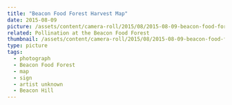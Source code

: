 ```yaml
---
title: "Beacon Food Forest Harvest Map"
date: 2015-08-09
picture: /assets/content/camera-roll/2015/08/2015-08-09-beacon-food-forest-harvest-map/20150809_202650200_iOS.jpg
related: Pollination at the Beacon Food Forest
thumbnail: /assets/content/camera-roll/2015/08/2015-08-09-beacon-food-forest-harvest-map/20150809_202650200_iOS-thumbnail.jpg
type: picture
tags:
  - photograph
  - Beacon Food Forest
  - map
  - sign
  - artist unknown
  - Beacon Hill
---
```

